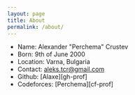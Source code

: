 ```yaml
---
layout: page
title: About
permalink: /about/
---
```

 - Name: Alexander "Perchema" Crustev
 - Born: 9th of June 2000
 - Location: Varna, Bulgaria
 - Contact: <aleks.tcr@gmail.com>
 - Github: [Alaxe][gh-prof]
 - Codeforces: [Perchema][cf-prof]


